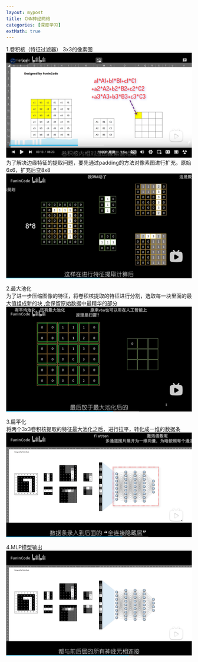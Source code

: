 ```yaml
---
layout: mypost
title: CNN神经网络
categories: [深度学习]
extMath: true
---
```

<!DOCTYPE html>
<html lang="en">
<head>
  <meta charset="UTF-8">
  <meta name="viewport" content="width=device-width, initial-scale=1.0">
  <title>Document</title>
</head>
<body>
  1.卷积核（特征过滤器） 3x3的像素图<br>
<img src="../posts/2024/cnn1.png" alt="卷积核">
为了解决边缘特征的提取问题，要先通过padding的方法对像素图进行扩充。原始6x6，扩充后变8x8 <br>
<img src="../static/img/padding.png" alt="padding">

2.最大池化<br>
为了进一步压缩图像的特征，将卷积核提取的特征进行分割，选取每一块里面的最大值组成新的块
,会保留原始数据中最精华的部分
<img src="../static/img/maxchihua.png" alt="最大池化">

3.扁平化<br>
将两个3x3卷积核提取的特征最大池化之后，进行拉平，转化成一维的数据条
<img src="../static/img/扁平化处理.png" alt="数据图">

4.MLP模型输出
<img src="../static/img/all.png" alt="整个过程">
</body>
</html>
